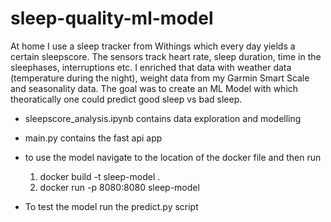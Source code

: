 # sleep-quality-ml-model

At home I use a sleep tracker from Withings which every day yields a certain sleepscore. The sensors track heart rate, sleep duration, time in the sleephases, interruptions etc.
I enriched that data with weather data (temperature during the night), weight data from my Garmin Smart Scale and seasonality data. The goal was to create an ML Model with which theoratically one could predict good sleep vs bad sleep.

* sleepscore_analysis.ipynb contains data exploration and modelling
* main.py contains the fast api app
* to use the model navigate to the location of the docker file and then run
  1. docker build -t sleep-model .
  2. docker run -p 8080:8080 sleep-model

* To test the model run the predict.py script
